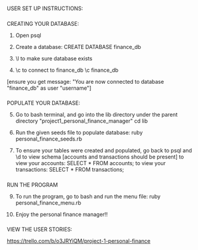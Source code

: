 #####
USER SET UP INSTRUCTIONS:

#####
CREATING YOUR DATABASE:

1. Open psql

2. Create a database:
			CREATE DATABASE finance_db

3. \l to make sure database exists

4. \c to connect to finance_db
			\c finance_db

[ensure you get message: "You are now connected to database "finance_db" as user "username"]

#####
POPULATE YOUR DATABASE:

5. Go to bash terminal, and go into the lib directory under the parent directory "project1_personal_finance_manager"
		cd lib

6. Run the given seeds file to populate database:
		ruby personal_finance_seeds.rb

7. To ensure your tables were created and populated, go back to psql and \d to view schema [accounts and transactions should be present]
	to view your accounts:
		SELECT * FROM accounts;
	to view your transactions:
		SELECT * FROM transactions;

#####
RUN THE PROGRAM

9. To run the program, go to bash and run the menu file:
			ruby personal_finance_menu.rb

10. Enjoy the personal finance manager!!

#####
VIEW THE USER STORIES:

https://trello.com/b/o3JRYiQM/project-1-personal-finance 
